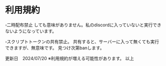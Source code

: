 # 利用規約

▫️二時配布禁止
しても意味がありません。私のdiscordに入っていないと実行できないようになっています。

▫️スクリプトトークンの共有禁止。
共有すると、サーバーに入って無くても実行できますが、無意味です。
見つけ次第banします。


更新日　2024/07/20
※利用規約が増える可能性があります。
以上

